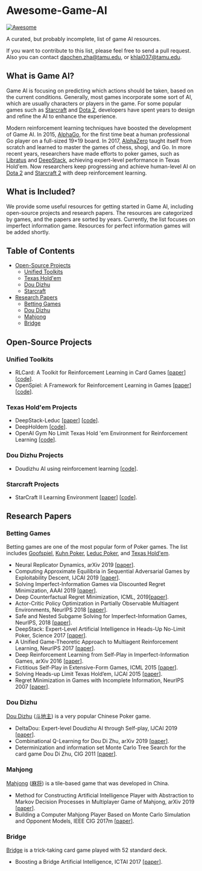 # Awesome-Game-AI
[![Awesome](https://cdn.rawgit.com/sindresorhus/awesome/d7305f38d29fed78fa85652e3a63e154dd8e8829/media/badge.svg)](https://github.com/sindresorhus/awesome)

A curated, but probably incomplete, list of game AI resources.

If you want to contribute to this list, please feel free to send a pull request. Also you can contact [daochen.zha@tamu.edu](daochen.zha@tamu.edu), or [khlai037@tamu.edu](khlai037@tamu.edu).


## What is Game AI?

Game AI is focusing on predicting which actions should be taken, based on the current conditions. Generally, most games incorporate some sort of AI, which are usually characters or players in the game. For some popular games such as [Starcraft](https://en.wikipedia.org/wiki/StarCraft) and [Dota 2](https://en.wikipedia.org/wiki/Dota_2), developers have spent years to design and refine the AI to enhance the experience.

Modern reinforcement learning techniques have boosted the development of Game AI. In 2015, [AlphaGo](https://en.wikipedia.org/wiki/AlphaGo), for the first time beat a human professional Go player on a full-sized 19×19 board. In 2017, [AlphaZero](https://deepmind.com/blog/article/alphazero-shedding-new-light-grand-games-chess-shogi-and-go) taught itself from scratch and learned to master the games of chess, shogi, and Go. In more recent years, researchers have made efforts to poker games, such as [Libratus](https://science.sciencemag.org/content/359/6374/418) and [DeepStack](https://science.sciencemag.org/content/356/6337/508), achieving expert-level performance in Texas Hold'em. Now researchers keep progressing and achieve human-level AI on [Dota 2](https://openai.com/five/) and [Starcraft 2](https://deepmind.com/blog/article/alphastar-mastering-real-time-strategy-game-starcraft-ii) with deep reinforcement learning.

## What is Included?

We provide some useful resources for getting started in Game AI, including open-source projects and research papers. The resources are categorized by games, and the papers are sorted by years. Currently, the list focuses on imperfect information game. Resources for perfect information games will be added shortly.

## Table of Contents

* [Open-Source Projects](#open-source-projects)
  * [Unified Toolkits](#unified-toolkits)
  * [Texas Hold'em](#texas-holdem-projects)
  * [Dou Dizhu](#dou-dizhu-projects)
  * [Starcraft](#starcraft-projects)
* [Research Papers](#research-papers)
  * [Betting Games](#betting-games)
  * [Dou Dizhu](#dou-dizhu)
  * [Mahjong](#mahjong)
  * [Bridge](#bridge)

## Open-Source Projects

### Unified Toolkits
  * RLCard: A Toolkit for Reinforcement Learning in Card Games [[paper](https://arxiv.org/abs/1910.04376)] [[code](https://github.com/datamllab/rlcard)].
  * OpenSpiel: A Framework for Reinforcement Learning in Games [[paper](https://arxiv.org/abs/1908.09453)] [[code](https://github.com/deepmind/open_spiel)].
### Texas Hold'em Projects
  * DeepStack-Leduc [[paper](https://arxiv.org/abs/1701.01724)] [[code](https://github.com/lifrordi/DeepStack-Leduc)].
  * DeepHoldem [[code](https://github.com/happypepper/DeepHoldem)].
  * OpenAI Gym No Limit Texas Hold 'em Environment for Reinforcement Learning [[code](https://github.com/wenkesj/holdem)].

	
### Dou Dizhu Projects
  * Doudizhu AI using reinforcement learning [[code](https://github.com/skyduy/doudizhu-rl)].

### Starcraft Projects
* StarCraft II Learning Environment [[paper](https://arxiv.org/abs/1708.04782)] [[code](https://github.com/deepmind/pysc2)].


## Research Papers
### Betting Games
Betting games are one of the most popular form of Poker games. The list includes [Goofspiel](https://en.wikipedia.org/wiki/Goofspiel), [Kuhn Poker](https://en.wikipedia.org/wiki/Kuhn_poker), [Leduc Poker](http://poker.cs.ualberta.ca/publications/UAI05.pdf), and [Texas Hold'em](https://en.wikipedia.org/wiki/Texas_hold_%27em).

* Neural Replicator Dynamics, arXiv 2019 [[paper](https://arxiv.org/abs/1906.00190)].
* Computing Approximate Equilibria in Sequential Adversarial Games by Exploitability Descent, IJCAI 2019 [[paper](https://www.ijcai.org/proceedings/2019/0066.pdf)].
* Solving Imperfect-Information Games via Discounted Regret Minimization, AAAI 2019 [[paper](https://aaai.org/ojs/index.php/AAAI/article/view/4007)].
* Deep Counterfactual Regret Minimization, ICML, 2019[[paper](http://proceedings.mlr.press/v97/brown19b/brown19b.pdf)].
* Actor-Critic Policy Optimization in Partially Observable Multiagent Environments, NeurIPS 2018 [[paper](https://papers.nips.cc/paper/7602-actor-critic-policy-optimization-in-partially-observable-multiagent-environments.pdf)].
* Safe and Nested Subgame Solving for Imperfect-Information Games, NeurIPS, 2018 [[paper](http://papers.nips.cc/paper/6671-safe-and-nested-subgame-solving-for-imperfect-information-games.pdf)].
* DeepStack: Expert-Level Artificial Intelligence in Heads-Up No-Limit Poker, Science 2017 [[paper](https://arxiv.org/pdf/1701.01724.pdf)].
* A Unified Game-Theoretic Approach to Multiagent Reinforcement Learning, NeurIPS 2017 [[paper](https://pdfs.semanticscholar.org/fbe9/950202a7fcc756369a38cb1ef4b9b994ae88.pdf)].
* Deep Reinforcement Learning from Self-Play in Imperfect-Information Games, arXiv 2016 [[paper](https://arxiv.org/abs/1603.01121)].
* Fictitious Self-Play in Extensive-Form Games, ICML 2015 [[paper](http://proceedings.mlr.press/v37/heinrich15.pdf)].
* Solving Heads-up Limit Texas Hold’em, IJCAI 2015 [[paper](https://poker.cs.ualberta.ca/publications/2015-ijcai-cfrplus.pdf)].
* Regret Minimization in Games with Incomplete Information, NeurIPS 2007 [[paper](https://poker.cs.ualberta.ca/publications/NIPS07-cfr.pdf)].

### Dou Dizhu
[Dou Dizhu](https://en.wikipedia.org/wiki/Dou_dizhu) ([斗地主](https://baike.baidu.com/item/斗地主/177997?fr=aladdin)) is a very popular Chinese Poker game.

* DeltaDou: Expert-level Doudizhu AI through Self-play, IJCAI 2019 [[paper](https://www.ijcai.org/proceedings/2019/0176.pdf)].
* Combinational Q-Learning for Dou Di Zhu, arXiv 2019 [[paper](https://arxiv.org/abs/1901.08925)].
* Determinization and information set Monte Carlo Tree Search for the card game Dou Di Zhu, CIG 2011 [[paper](https://ieeexplore.ieee.org/document/6031993)].

### Mahjong
[Mahjong](https://en.wikipedia.org/wiki/Mahjong) ([麻将](https://baike.baidu.com/item/%E9%BA%BB%E5%B0%86/215?fr=aladdin)) is a tile-based game that was developed in China.

* Method for Constructing Artificial Intelligence Player with Abstraction to Markov Decision Processes in Multiplayer Game of Mahjong, arXiv 2019 [[paper](https://arxiv.org/abs/1904.07491)].
* Building a Computer Mahjong Player Based on Monte Carlo Simulation and Opponent Models, IEEE CIG 2017m [[paper](https://ieeexplore.ieee.org/document/7317929)].

### Bridge
[Bridge](https://en.wikipedia.org/wiki/Contract_bridge) is a trick-taking card game played with 52 standard deck.

* Boosting a Bridge Artificial Intelligence, ICTAI 2017 [[paper](https://ieeexplore.ieee.org/document/8372096)].
